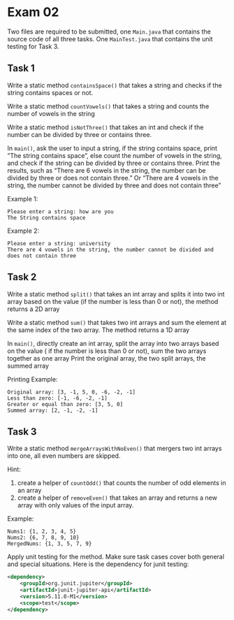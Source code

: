 # Exam 02 

Two files are required to be submitted, one `Main.java` that contains the source code of all three tasks. One `MainTest.java` that contains the unit testing for Task 3.

## Task 1

Write a static method `containsSpace()` that takes a string and checks if the string contains spaces or not. 

Write a static method `countVowels()` that takes a string and counts the number of vowels in the string

Write a static method `isNotThree()` that takes an int and check if the number can be divided by three or contains three.

In `main()`, ask the user to input a string, if the string contains space, print ”The string contains space”, else count the number of vowels in the string, and check if the string can be divided by three or contains three. Print the results, such as “There are 6 vowels in the string, the number can be divided by three or does not contain three.” Or “There are 4 vowels in the string, the number cannot be divided by three and does not contain three”

Example 1:

``` data
Please enter a string: how are you
The String contains space
```

Example 2:

``` data
Please enter a string: university
There are 4 vowels in the string, the number cannot be divided and does not contain three
```

## Task 2

Write a static method `split()` that takes an int array and splits it into two int array based on the value (if the number is less than 0 or not), the method returns a 2D array

Write a static method `sum()` that takes two int arrays and sum the element at the same index of the two array. The method returns a 1D array

In `main()`, directly create an int array, split the array into two arrays based on the value ( if the number is less than 0 or not), sum the two arrays together as one array
Print the original array, the two split arrays, the summed array

Printing Example: 

``` data
Original array: [3, -1, 5, 0, -6, -2, -1]
Less than zero: [-1, -6, -2, -1]
Greater or equal than zero: [3, 5, 0]
Summed array: [2, -1, -2, -1]
```

## Task 3

Write a static method `mergeArraysWithNoEven()` that mergers two int arrays into one, all even numbers are skipped.

Hint: 

1.	create a helper of `countOdd()` that counts the number of odd elements in an array
2.	create a helper of `removeEven()` that takes an array and returns a new array with only values of the input array.

Example: 

``` data
Nums1: {1, 2, 3, 4, 5}
Nums2: {6, 7, 8, 9, 10}
MergedNums: {1, 3, 5, 7, 9}
```

Apply unit testing for the method. Make sure task cases cover both general and special situations.
Here is the dependency for junit testing:

``` xml
<dependency>
    <groupId>org.junit.jupiter</groupId>
    <artifactId>junit-jupiter-api</artifactId>
    <version>5.11.0-M1</version>
    <scope>test</scope>
</dependency>
```
